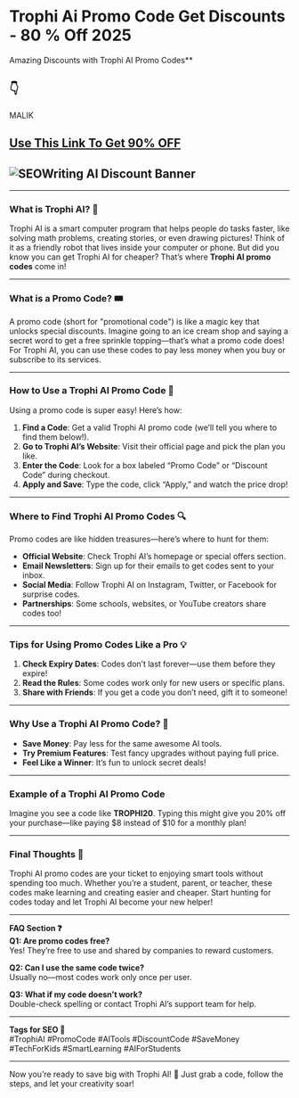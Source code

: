 # Trophi Ai Promo Code Get Discounts - 80 % Off 2025 

 Amazing Discounts with Trophi AI Promo Codes**  
 
## 👇
MALIK
 
## [Use This Link To Get 90% OFF](https://my.trophi.ai/get-trophi?via=Ikram)

## ![SEOWriting AI Discount Banner](https://th.bing.com/th/id/OIP.QesC3BYXEd-M2PE4ILTn5AHaCR?w=198&h=80&c=7&r=0&o=5&dpr=2.5&pid=1.7)
---

### **What is Trophi AI? 🤖**  
Trophi AI is a smart computer program that helps people do tasks faster, like solving math problems, creating stories, or even drawing pictures! Think of it as a friendly robot that lives inside your computer or phone. But did you know you can get Trophi AI for cheaper? That’s where **Trophi AI promo codes** come in!  

---

### **What is a Promo Code? 🎟️**  
A promo code (short for "promotional code") is like a magic key that unlocks special discounts. Imagine going to an ice cream shop and saying a secret word to get a free sprinkle topping—that’s what a promo code does! For Trophi AI, you can use these codes to pay less money when you buy or subscribe to its services.  

---

### **How to Use a Trophi AI Promo Code 🛒**  
Using a promo code is super easy! Here’s how:  
1. **Find a Code**: Get a valid Trophi AI promo code (we’ll tell you where to find them below!).  
2. **Go to Trophi AI’s Website**: Visit their official page and pick the plan you like.  
3. **Enter the Code**: Look for a box labeled “Promo Code” or “Discount Code” during checkout.  
4. **Apply and Save**: Type the code, click “Apply,” and watch the price drop!  

---

### **Where to Find Trophi AI Promo Codes 🔍**  
Promo codes are like hidden treasures—here’s where to hunt for them:  
- **Official Website**: Check Trophi AI’s homepage or special offers section.  
- **Email Newsletters**: Sign up for their emails to get codes sent to your inbox.  
- **Social Media**: Follow Trophi AI on Instagram, Twitter, or Facebook for surprise codes.  
- **Partnerships**: Some schools, websites, or YouTube creators share codes too!  

---

### **Tips for Using Promo Codes Like a Pro 💡**  
1. **Check Expiry Dates**: Codes don’t last forever—use them before they expire!  
2. **Read the Rules**: Some codes work only for new users or specific plans.  
3. **Share with Friends**: If you get a code you don’t need, gift it to someone!  

---

### **Why Use a Trophi AI Promo Code? 🌟**  
- **Save Money**: Pay less for the same awesome AI tools.  
- **Try Premium Features**: Test fancy upgrades without paying full price.  
- **Feel Like a Winner**: It’s fun to unlock secret deals!  

---

### **Example of a Trophi AI Promo Code**  
Imagine you see a code like **TROPHI20**. Typing this might give you 20% off your purchase—like paying $8 instead of $10 for a monthly plan!  

---

### **Final Thoughts 🚀**  
Trophi AI promo codes are your ticket to enjoying smart tools without spending too much. Whether you’re a student, parent, or teacher, these codes make learning and creating easier and cheaper. Start hunting for codes today and let Trophi AI become your new helper!  

---

**FAQ Section ❓**  
**Q1: Are promo codes free?**  
Yes! They’re free to use and shared by companies to reward customers.  

**Q2: Can I use the same code twice?**  
Usually no—most codes work only once per user.  

**Q3: What if my code doesn’t work?**  
Double-check spelling or contact Trophi AI’s support team for help.  

---

**Tags for SEO 📌**  
#TrophiAI #PromoCode #AITools #DiscountCode #SaveMoney #TechForKids #SmartLearning #AIForStudents  

---

Now you’re ready to save big with Trophi AI! 🎉 Just grab a code, follow the steps, and let your creativity soar!

